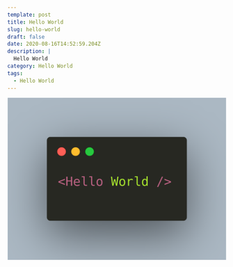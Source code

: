 ```yaml
---
template: post
title: Hello World
slug: hello-world
draft: false
date: 2020-08-16T14:52:59.204Z
description: |
  Hello World
category: Hello World
tags:
  - Hello World
---
```

![Hello World](/media/hello-world.png)